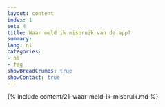 ```yaml
---
layout: content
index: 1
set: 4
title: Waar meld ik misbruik van de app? 
summary: 
lang: nl
categories:
- nl
- faq
showBreadCrumbs: true
showContact: true
---
```

{% include content/21-waar-meld-ik-misbruik.md %}
